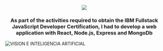 <p align="center">
  <a href="https://github.com/DenverCoder1/readme-typing-svg"><img src="https://readme-typing-svg.herokuapp.com?font=Time+New+Roman&color=cyan&size=25&center=true&vCenter=true&width=600&height=100&lines=Second+Chance;++;React+NodeJS+Express+MongoDB"></a>
</p>
<h3 align="center"><b>As part of the activities required to obtain the IBM Fullstack JavaScript Developer Certification, I had to develop a web application with React, Node.js, Express and MongoDb</b></h3>
<!--  -->

![VISION E INTELIGENCIA ARTIFICIAL]([https://github.com/alejandro99apple/backend-nodejs-capstone/blob/main/landing%20page.png](https://github.com/alejandro99apple/fullstack-capstone-project/blob/main/landing_page.png))
